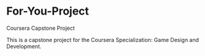 # For-You-Project
Coursera Capstone Project

This is a capstone project for the Coursera Specialization: Game Design and Development.
